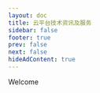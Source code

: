 ```yaml
---
layout: doc
title: 云平台技术资讯及服务
sidebar: false
footer: true
prev: false
next: false 
hideAdContent: true
---
```


 

Welcome

